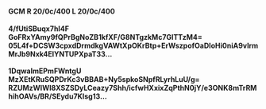 #### GCM R 20/0c/400 L 20/0c/400
**4/fUtiSBuqx7hI4F**<br/>**GoFRxYAmy9fQPrBgNoZB1kfXF/G8NTgzkMc7GITTzM4=**<br/>**05L4f+DCSW3cpxdDrmdkgVAWtXpOKrBtp+ErWszpofOaDloHi0niA9vlrmMrJb9Nxk4ElYNTUPXpaT33...**<br/><br/>
**1DqwalmEPmFWntgU**<br/>**MzXEtKRuSQPDrKc3vBBAB+Ny5spkoSNpfRLyrhLuU/g=**<br/>**RZUMzWIWl8XSZSDyLCeazy7Shh/icfwHXxixZqPthN0jY/e3ONK8mTrRMhihOAVs/BR/SEydu7KIsg13...**